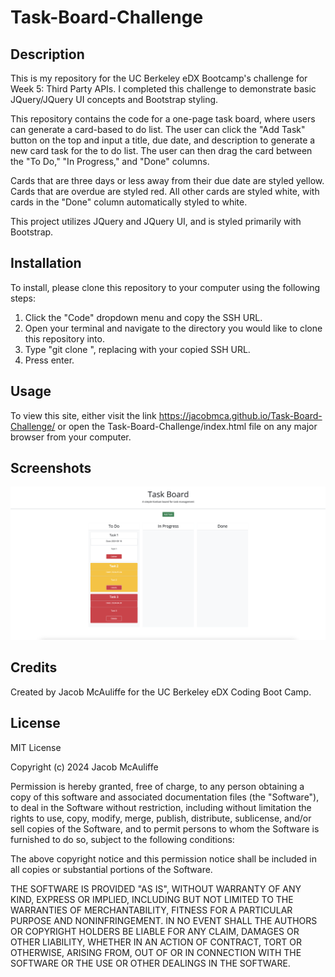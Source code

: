 # Task-Board-Challenge

## Description

This is my repository for the UC Berkeley eDX Bootcamp's challenge for Week 5: Third Party APIs. I completed this challenge to demonstrate basic JQuery/JQuery UI concepts and Bootstrap styling.

This repository contains the code for a one-page task board, where users can generate a card-based to do list. The user can click the "Add Task" button on the top and input a title, due date, and description to generate a new card task for the to do list. The user can then drag the card between the "To Do," "In Progress," and "Done" columns.

Cards that are three days or less away from their due date are styled yellow. Cards that are overdue are styled red. All other cards are styled white, with cards in the "Done" column automatically styled to white.

This project utilizes JQuery and JQuery UI, and is styled primarily with Bootstrap.

## Installation

To install, please clone this repository to your computer using the following steps:

1. Click the "Code" dropdown menu and copy the SSH URL.
2. Open your terminal and navigate to the directory you would like to clone this repository into.
3. Type "git clone <paste SSH URL>", replacing <paste SSH URL> with your copied SSH URL.
4. Press enter.

## Usage

To view this site, either visit the link <https://jacobmca.github.io/Task-Board-Challenge/> or open the Task-Board-Challenge/index.html file on any major browser from your computer.

## Screenshots

![Screenshot](assets/images/screenshot.png)

## Credits

Created by Jacob McAuliffe for the UC Berkeley eDX Coding Boot Camp.

## License

MIT License

Copyright (c) 2024 Jacob McAuliffe

Permission is hereby granted, free of charge, to any person obtaining a copy
of this software and associated documentation files (the "Software"), to deal
in the Software without restriction, including without limitation the rights
to use, copy, modify, merge, publish, distribute, sublicense, and/or sell
copies of the Software, and to permit persons to whom the Software is
furnished to do so, subject to the following conditions:

The above copyright notice and this permission notice shall be included in all
copies or substantial portions of the Software.

THE SOFTWARE IS PROVIDED "AS IS", WITHOUT WARRANTY OF ANY KIND, EXPRESS OR
IMPLIED, INCLUDING BUT NOT LIMITED TO THE WARRANTIES OF MERCHANTABILITY,
FITNESS FOR A PARTICULAR PURPOSE AND NONINFRINGEMENT. IN NO EVENT SHALL THE
AUTHORS OR COPYRIGHT HOLDERS BE LIABLE FOR ANY CLAIM, DAMAGES OR OTHER
LIABILITY, WHETHER IN AN ACTION OF CONTRACT, TORT OR OTHERWISE, ARISING FROM,
OUT OF OR IN CONNECTION WITH THE SOFTWARE OR THE USE OR OTHER DEALINGS IN THE
SOFTWARE.


